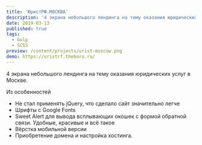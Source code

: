 ```yaml
---
title: 'ЮристРФ.М0СКВА'
description: '4 экрана небольшого лендинга на тему оказания юридических услуг в Москве.'
date: 2019-03-13
published: true
tags:
  - Gulp
  - SCSS
preview: /content/projects/urist-moscow.png
demo: https://uristrf.theboro.ru/
---
```


4 экрана небольшого лендинга на тему оказания юридических услуг в Москве.

Из особенностей

- Не стал применять jQuery, что сделало сайт значительно легче
- Шрифты с Google Fonts
- Sweet Alert для вывода всплывающих окошек с формой обратной связи. Удобные, красивые и всё такое
- Вёрстка мобильной версии
- Приобретение домена и настройка хостинга.
